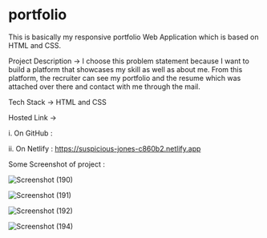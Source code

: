 # portfolio


This is basically my responsive portfolio Web Application which is based on HTML and CSS.

Project Description -> I choose this problem statement because I want to build a platform that showcases my skill as well as about me. From this platform, the recruiter can see my portfolio and the resume which was attached over there and contact with me through the mail.

Tech Stack -> HTML and CSS

Hosted Link ->

i. On GitHub : 

ii. On Netlify : https://suspicious-jones-c860b2.netlify.app


Some Screenshot of project : 


![Screenshot (190)](https://user-images.githubusercontent.com/55644809/132826418-1bf40a48-e9ea-4ffc-b1f0-913488ba0a01.png)

![Screenshot (191)](https://user-images.githubusercontent.com/55644809/132826478-bde71ff3-a822-4367-b936-60cab518f253.png)

![Screenshot (192)](https://user-images.githubusercontent.com/55644809/132826544-c051c690-0fa8-4285-9b8e-3f88d308c81f.png)

![Screenshot (194)](https://user-images.githubusercontent.com/55644809/132826225-908d8620-1523-4daf-8c2f-79b376f6a0e4.png)

